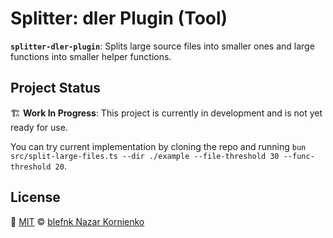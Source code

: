 # Splitter: dler Plugin (Tool)

**`splitter-dler-plugin`**: Splits large source files into smaller ones and large functions into smaller helper functions.

## Project Status

🏗️ **Work In Progress**: This project is currently in development and is not yet ready for use.

You can try current implementation by cloning the repo and running `bun src/split-large-files.ts --dir ./example --file-threshold 30 --func-threshold 20`.

## License

🩷 [MIT](./LICENSE) © [blefnk Nazar Kornienko](https://github.com/blefnk)
